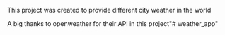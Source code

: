 This project was created to provide different city weather in the world

A big thanks to openweather for their API in this project"# weather_app" 
